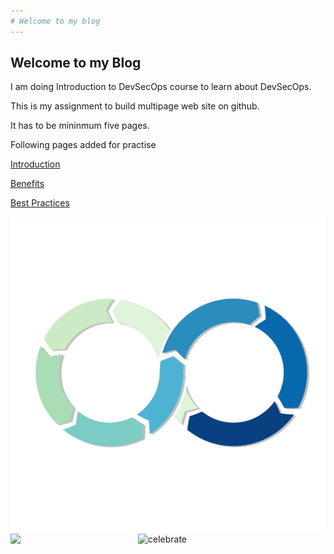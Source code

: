 ```yaml
---
# Welcome to my blog
---
```


## Welcome to my Blog
I am doing Introduction to DevSecOps course to learn about DevSecOps.

This is my assignment to build multipage web site on github.

It has to be mininmum five pages.

Following pages added for practise

[Introduction](Page2.md)

[Benefits](Page3.md)

[Best Practices](Page5.md)

![Logo](logoDevSecOps.png)
<img src=https://kangdmi.github.io/skills-github-pages/logoDevSecOps.png>
<img src=https://octodex.github.com/images/constructocat2.jpg alt=celebrate width=300 align=right>
